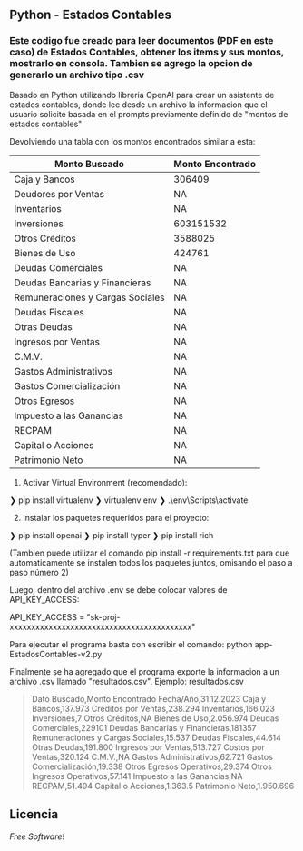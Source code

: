 ## Python - Estados Contables
### Este codigo fue creado para leer documentos (PDF en este caso) de Estados Contables, obtener los items y sus montos, mostrarlo en consola. Tambien se agrego la opcion de generarlo un archivo tipo .csv

Basado en Python utilizando libreria OpenAI para crear un asistente de estados contables, donde lee desde un archivo la informacion que el usuario solicite basada en el prompts previamente definido de "montos de estados contables"

Devolviendo una tabla con los montos encontrados similar a esta:

| Monto Buscado  | Monto Encontrado |
| ------ | ------ |
| Caja y Bancos | 306409 |
| Deudores por Ventas | NA |
| Inventarios | NA |
| Inversiones | 603151532 |
| Otros Créditos | 3588025 |
| Bienes de Uso | 424761 |
| Deudas Comerciales | NA | 
| Deudas Bancarias y Financieras   |  NA | 
| Remuneraciones y Cargas Sociales |  NA |  
| Deudas Fiscales                  | NA               | 
| Otras Deudas                     | NA               | 
| Ingresos por Ventas              | NA               | 
| C.M.V.                           | NA               | 
| Gastos Administrativos           | NA               | 
| Gastos Comercialización          | NA               | 
| Otros Egresos                    | NA               | 
| Impuesto a las Ganancias         | NA               | 
| RECPAM                           | NA               | 
| Capital o Acciones               | NA               | 
| Patrimonio Neto                  | NA               | 

1) Activar Virtual Environment (recomendado):

❯ pip install virtualenv 
❯ virtualenv env 
❯ .\env\Scripts\activate 

2) Instalar los paquetes requeridos para el proyecto:

❯ pip install openai
❯ pip install typer
❯ pip install rich

(Tambien puede utilizar el comando pip install -r requirements.txt para que automaticamente se instalen todos los paquetes juntos, omisando el paso a paso número 2)

Luego, dentro del archivo .env se debe colocar valores de API_KEY_ACCESS:


API_KEY_ACCESS = "sk-proj-xxxxxxxxxxxxxxxxxxxxxxxxxxxxxxxxxxxxxxxxxx" 


Para ejecutar el programa basta con escribir el comando: python app-EstadosContables-v2.py

Finalmente se ha agregado que el programa exporte la informacion a un archivo .csv llamado "resultados.csv". Ejemplo: resultados.csv

> Dato Buscado,Monto Encontrado
> Fecha/Año,31.12.2023
> Caja y Bancos,137.973
> Créditos por Ventas,238.294
> Inventarios,166.023
> Inversiones,7
> Otros Créditos,NA
> Bienes de Uso,2.056.974
> Deudas Comerciales,229101
> Deudas Bancarias y Financieras,181357
> Remuneraciones y Cargas Sociales,15.537
> Deudas Fiscales,44.614
> Otras Deudas,191.800
> Ingresos por Ventas,513.727
> Costos por Ventas,320.124
> C.M.V.,NA
> Gastos Administrativos,62.721
> Gastos Comercialización,19.338
> Otros Egresos Operativos,29.374
> Otros Ingresos Operativos,57.141
> Impuesto a las Ganancias,NA
> RECPAM,51.494
> Capital o Acciones,1.363.5
> Patrimonio Neto,1.950.696


## Licencia
*Free Software!*